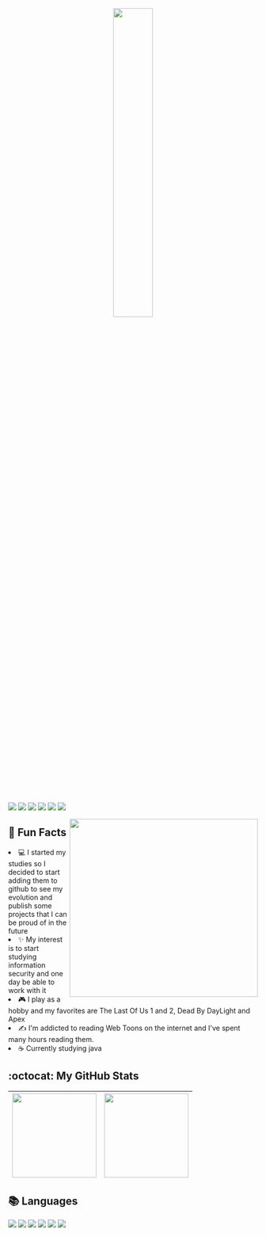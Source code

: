 
<br><p align="center"><img width="40%" src="https://cdn.discordapp.com/attachments/778305587867549766/902184937418002432/unknown.png" /></p><br>

<p>
<div style="display: inline_block">
  <a href = "https://www.instagram.com/lay_santiagoh/"><img src="https://img.shields.io/badge/Instagram-E4405F?style=for-the-badge&logo=instagram&logoColor=white" target="_blank"></a>
  <a href = "https://www.linkedin.com/in/laysa-santiago-alfredo-592b79191/"><img src="https://img.shields.io/badge/LinkedIn-0077B5?style=for-the-badge&logo=linkedin&logoColor=white" target="_blank"></a>
  <img src="https://img.shields.io/badge/Stack_Overflow-FE7A16?style=for-the-badge&logo=stack-overflow&logoColor=white" target="_blank">
  <img src="https://img.shields.io/badge/Twitch-9146FF?style=for-the-badge&logo=twitch&logoColor=white" target="_blank">
  <img src="https://img.shields.io/badge/Steam-000000?style=for-the-badge&logo=steam&logoColor=white" target="_blank">
  <img src="https://img.shields.io/badge/Spotify-1ED760?&style=for-the-badge&logo=spotify&logoColor=white" target="_blank">
</p>

<img align="right" src="https://cdn.discordapp.com/attachments/900003618625826816/902341042852995072/5b33cd7dad902043f5feb9eb606bd72f.gif" width="380" height="360"/>

<h2>🎉 Fun Facts</h2>

<li>💻 I started my studies so I decided to start adding them to github to see my evolution and publish some projects that I can be proud of in the future</li>
<li>✨ My interest is to start studying information security and one day be able to work with it</li>
<li>🎮 I play as a hobby and my favorites are The Last Of Us 1 and 2, Dead By DayLight and Apex</li>
<Li>✍️ I'm addicted to reading Web Toons on the internet and I've spent many hours reading them.</li>
<li>☕ Currently studying java</li>
 
<h2>:octocat: My GitHub Stats</h2>

|<a href="https://github.com/Laysanha/Laysanha"><img height="170em" src="https://github-readme-stats.vercel.app/api/?username=laysanha&show_icons=true&theme=dracula" /> | <img height="170em" src="https://github-readme-stats.vercel.app/api/top-langs/?username=laysanha&layout=compact&langs_count=7&theme=dracula"/> | 
| ------------- | ------------- |  

 
<h2>📚 Languages</h2>
<div style="display: inline_block">
  <img src="https://img.shields.io/badge/Java-ED8B00?style=for-the-badge&logo=java&logoColor=white" target="_blank">
  <img src="https://img.shields.io/badge/PHP-777BB4?style=for-the-badge&logo=php&logoColor=white" target="_blank">
  <img src="https://img.shields.io/badge/HTML-239120?style=for-the-badge&logo=html5&logoColor=white" target="_blank">
  <img src="https://img.shields.io/badge/CSS3-1572B6?style=for-the-badge&logo=css3&logoColor=white" target="_blank">
  <img src="https://img.shields.io/badge/jQuery-0769AD?style=for-the-badge&logo=jquery&logoColor=white" target="_blank">
  <img src="https://img.shields.io/badge/MySQL-00000F?style=for-the-badge&logo=mysql&logoColor=white" target="_blank">
</div>  
